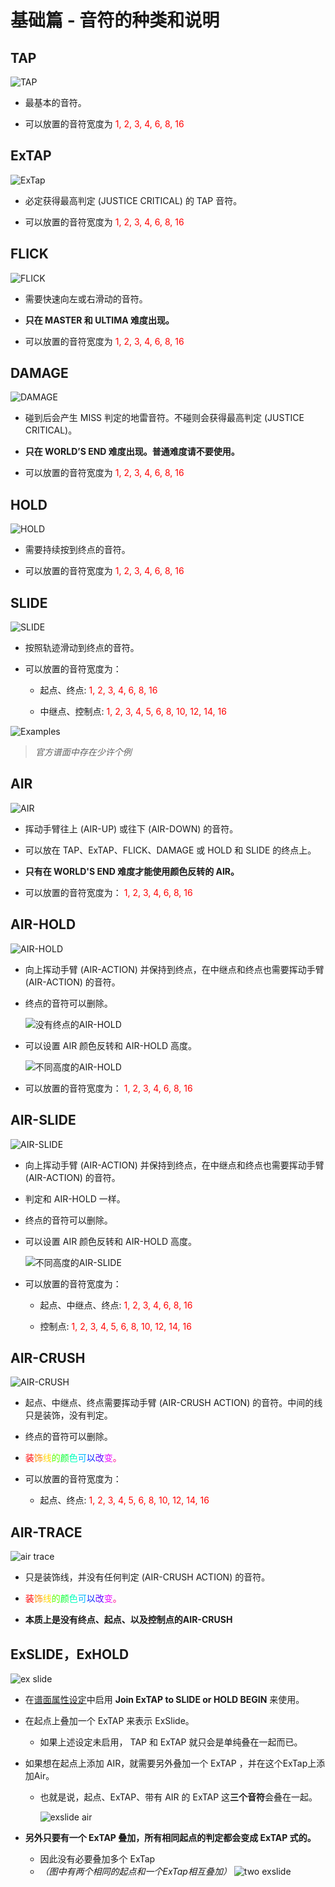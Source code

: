 # 基础篇 - 音符的种类和说明

## TAP

![TAP](../imgs/note-tap.png)

* 最基本的音符。

* 可以放置的音符宽度为 <span style="color:red"> 1, 2, 3, 4, 6, 8, 16 </span>

## ExTAP

![ExTap](../imgs/note-extap.png)

* 必定获得最高判定 (JUSTICE CRITICAL) 的 TAP 音符。

* 可以放置的音符宽度为 <span style="color:red"> 1, 2, 3, 4, 6, 8, 16 </span>

## FLICK

![FLICK](../imgs/note-flick.png)

* 需要快速向左或右滑动的音符。

* **只在 MASTER 和 ULTIMA 难度出现。**

* 可以放置的音符宽度为 <span style="color:red"> 1, 2, 3, 4, 6, 8, 16 </span>

## DAMAGE

![DAMAGE](../imgs/note-damage.png)

* 碰到后会产生 MISS 判定的地雷音符。不碰则会获得最高判定 (JUSTICE CRITICAL)。

* **只在 WORLD’S END 难度出现。普通难度请不要使用。**

* 可以放置的音符宽度为 <span style="color:red"> 1, 2, 3, 4, 6, 8, 16 </span>

## HOLD

![HOLD](../imgs/note-hold.png)

* 需要持续按到终点的音符。

* 可以放置的音符宽度为 <span style="color:red"> 1, 2, 3, 4, 6, 8, 16 </span>

## SLIDE

![SLIDE](../imgs/note-slide.png)

* 按照轨迹滑动到终点的音符。

* 可以放置的音符宽度为：

  * 起点、终点: <span style="color:red"> 1, 2, 3, 4, 6, 8, 16 </span>

  * 中继点、控制点: <span style="color:red"> 1, 2, 3, 4, 5, 6, 8, 10, 12, 14, 16 </span>

![Examples](../imgs/reg-slide.png)

> *官方谱面中存在少许个例*

## AIR

![AIR](../imgs/note-air.png)

* 挥动手臂往上 (AIR-UP) 或往下 (AIR-DOWN) 的音符。

* 可以放在 TAP、ExTAP、FLICK、DAMAGE 或 HOLD 和 SLIDE 的终点上。

* **只有在 WORLD'S END 难度才能使用颜色反转的 AIR。**

* 可以放置的音符宽度为：<span style="color:red"> 1, 2, 3, 4, 6, 8, 16 </span>

## AIR-HOLD

![AIR-HOLD](../imgs/note-airhold.png)

* 向上挥动手臂 (AIR-ACTION) 并保持到终点，在中继点和终点也需要挥动手臂 (AIR-ACTION) 的音符。

* 终点的音符可以删除。

    ![没有终点的AIR-HOLD](imgsair-no-end.png)

* 可以设置 AIR 颜色反转和 AIR-HOLD 高度。

    ![不同高度的AIR-HOLD](imgsair-example1.png)

* 可以放置的音符宽度为：<span style="color:red"> 1, 2, 3, 4, 6, 8, 16 </span>

## AIR-SLIDE

![AIR-SLIDE](../imgs/note-airslide.png)

* 向上挥动手臂 (AIR-ACTION) 并保持到终点，在中继点和终点也需要挥动手臂 (AIR-ACTION) 的音符。

* 判定和 AIR-HOLD 一样。

* 终点的音符可以删除。

* 可以设置 AIR 颜色反转和 AIR-HOLD 高度。

    ![不同高度的AIR-SLIDE](imgsair-example2.png)

* 可以放置的音符宽度为：

  * 起点、中继点、终点: <span style="color:red"> 1, 2, 3, 4, 6, 8, 16 </span>

  * 控制点: <span style="color:red"> 1, 2, 3, 4, 5, 6, 8, 10, 12, 14, 16 </span>

## AIR-CRUSH

![AIR-CRUSH](../imgs/note-aircrush.png)

* 起点、中继点、终点需要挥动手臂 (AIR-CRUSH ACTION) 的音符。中间的线只是装饰，没有判定。

* 终点的音符可以删除。

* <div class="rainbow-text" style="text-align: left;"> <span class="block-line"><span><span style="color:#ff0000;">装</span><span style="color:#ff8c00;">饰</span><span style="color:#ffd700;">线</span><span style="color:#59ff00;">的</span><span style="color:#00ff2f;">颜</span><span style="color:#00ffbb;">色</span><span style="color:#00b7ff;">可</span><span style="color:#002bff;">以</span><span style="color:#5e00ff;">改</span><span style="color:#ea00ff;">变</span><span style="color:#ff0088;">。</span></span></span> </div>

* 可以放置的音符宽度为：
  * 起点、终点: <span style="color:red"> 1, 2, 3, 4, 5, 6, 8, 10, 12, 14, 16 </span>

## AIR-TRACE

![air trace](../imgs/note-airtrace.png)

* 只是装饰线，并没有任何判定 (AIR-CRUSH ACTION) 的音符。

* <div class="rainbow-text" style="text-align: left;"> <span class="block-line"><span><span style="color:#ff0000;">装</span><span style="color:#ff8c00;">饰</span><span style="color:#ffd700;">线</span><span style="color:#59ff00;">的</span><span style="color:#00ff2f;">颜</span><span style="color:#00ffbb;">色</span><span style="color:#00b7ff;">可</span><span style="color:#002bff;">以</span><span style="color:#5e00ff;">改</span><span style="color:#ea00ff;">变</span><span style="color:#ff0088;">。</span></span></span> </div>

* **本质上是没有终点、起点、以及控制点的AIR-CRUSH**

## ExSLIDE，ExHOLD

![ex slide](../imgs/note-exslide.png)

* 在[谱面属性设定](docs/basic/basic-export#step1-谱面属性设定)中启用 **Join ExTAP to SLIDE or HOLD BEGIN** 来使用。

* 在起点上叠加一个 ExTAP 来表示 ExSlide。

  * 如果上述设定未启用， TAP 和 ExTAP 就只会是单纯叠在一起而已。

* 如果想在起点上添加 AIR，就需要另外叠加一个 ExTAP ，并在这个ExTap上添加Air。

  * 也就是说，起点、ExTAP、带有 AIR 的 ExTAP 这**三个音符**会叠在一起。
  
    ![exslide air](imgsexslide-air.png)

* **另外只要有一个 ExTAP 叠加，所有相同起点的判定都会变成 ExTAP 式的。**

  * 因此没有必要叠加多个 ExTap
  *
    *（图中有两个相同的起点和一个ExTap相互叠加）*
    ![two exslide](imgsexslide-example.png)
